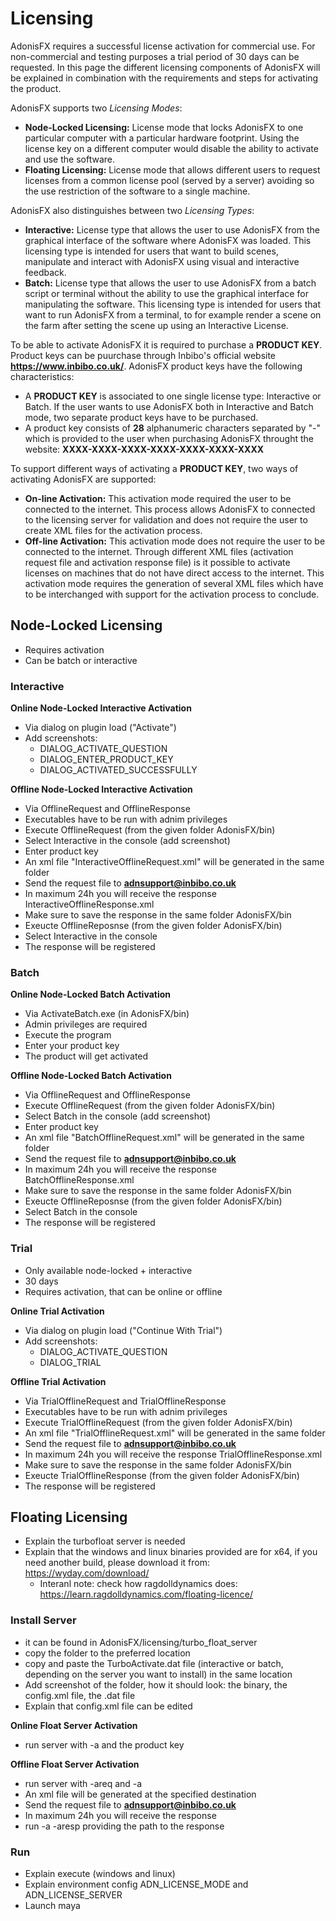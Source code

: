 # Licensing

AdonisFX requires a successful license activation for commercial use. For non-commercial and testing purposes a trial period of 30 days can be requested.
In this page the different licensing components of AdonisFX will be explained in combination with the requirements and steps for activating the product.

AdonisFX supports two *Licensing Modes*:

- **Node-Locked Licensing:** License mode that locks AdonisFX to one particular computer with a particular hardware footprint. Using the license key on a different computer would disable the ability to activate and use the software.
- **Floating Licensing:** License mode that allows different users to request licenses from a common license pool (served by a server) avoiding so the use restriction of the software to a single machine.

AdonisFX also distinguishes between two *Licensing Types*:

- **Interactive:** License type that allows the user to use AdonisFX from the graphical interface of the software where AdonisFX was loaded. This licensing type is intended for users that want to build scenes, manipulate and interact with AdonisFX using visual and interactive feedback.
- **Batch:** License type that allows the user to use AdonisFX from a batch script or terminal without the ability to use the graphical interface for manipulating the software. This licensing type is intended for users that want to run AdonisFX from a terminal, to for example render a scene on the farm after setting the scene up using an Interactive License.

To be able to activate AdonisFX it is required to purchase a **PRODUCT KEY**. Product keys can be puurchase through Inbibo's official website **https://www.inbibo.co.uk/**. AdonisFX product keys have the following characteristics:

- A **PRODUCT KEY** is associated to one single license type: Interactive or Batch. If the user wants to use AdonisFX both in Interactive and Batch mode, two separate product keys have to be purchased.
- A product key consists of **28** alphanumeric characters separated by "-" which is provided to the user when purchasing AdonisFX throught the website: **XXXX-XXXX-XXXX-XXXX-XXXX-XXXX-XXXX**

To support different ways of activating a **PRODUCT KEY**, two ways of activating AdonisFX are supported:

- **On-line Activation:** This activation mode required the user to be connected to the internet. This process allows AdonisFX to connected to the licensing server for validation and does not require the user to create XML files for the activation process.
- **Off-line Activation:** This activation mode does not require the user to be connected to the internet. Through different XML files (activation request file and activation response file) is it possible to activate licenses on machines that do not have direct access to the internet. This activation mode requires the generation of several XML files which have to be interchanged with support for the activation process to conclude.

## Node-Locked Licensing

- Requires activation
- Can be batch or interactive

### Interactive

**Online Node-Locked Interactive Activation**

- Via dialog on plugin load ("Activate")
- Add screenshots:
    - DIALOG_ACTIVATE_QUESTION
    - DIALOG_ENTER_PRODUCT_KEY
    - DIALOG_ACTIVATED_SUCCESSFULLY

**Offline Node-Locked Interactive Activation**

- Via OfflineRequest and OfflineResponse
- Executables have to be run with adnim privileges
- Execute OfflineRequest (from the given folder AdonisFX/bin)
- Select Interactive in the console (add screenshot)
- Enter product key
- An xml file "InteractiveOfflineRequest.xml" will be generated in the same folder
- Send the request file to **adnsupport@inbibo.co.uk**
- In maximum 24h you will receive the response InteractiveOfflineResponse.xml
- Make sure to save the response in the same folder AdonisFX/bin
- Exeucte OfflineReposnse (from the given folder AdonisFX/bin)
- Select Interactive in the console
- The response will be registered

### Batch

**Online Node-Locked Batch Activation**

- Via ActivateBatch.exe (in AdonisFX/bin)
- Admin privileges are required
- Execute the program
- Enter your product key
- The product will get activated

**Offline Node-Locked Batch Activation**

- Via OfflineRequest and OfflineResponse
- Execute OfflineRequest (from the given folder AdonisFX/bin)
- Select Batch in the console (add screenshot)
- Enter product key
- An xml file "BatchOfflineRequest.xml" will be generated in the same folder
- Send the request file to **adnsupport@inbibo.co.uk**
- In maximum 24h you will receive the response BatchOfflineResponse.xml
- Make sure to save the response in the same folder AdonisFX/bin
- Exeucte OfflineReposnse (from the given folder AdonisFX/bin)
- Select Batch in the console
- The response will be registered

### Trial

- Only available node-locked + interactive
- 30 days
- Requires activation, that can be online or offline

**Online Trial Activation**

- Via dialog on plugin load ("Continue With Trial")
- Add screenshots:
    - DIALOG_ACTIVATE_QUESTION
    - DIALOG_TRIAL

**Offline Trial Activation**

- Via TrialOfflineRequest and TrialOfflineResponse
- Executables have to be run with adnim privileges
- Execute TrialOfflineRequest (from the given folder AdonisFX/bin)
- An xml file "TrialOfflineRequest.xml" will be generated in the same folder
- Send the request file to **adnsupport@inbibo.co.uk**
- In maximum 24h you will receive the response TrialOfflineResponse.xml
- Make sure to save the response in the same folder AdonisFX/bin
- Exeucte TrialOfflineResponse (from the given folder AdonisFX/bin)
- The response will be registered

## Floating Licensing

- Explain the turbofloat server is needed
- Explain that the windows and linux binaries provided are for x64, if you need another build, please download it from: https://wyday.com/download/
    - Interanl note: check how ragdolldynamics does: https://learn.ragdolldynamics.com/floating-licence/

### Install Server

- it can be found in AdonisFX/licensing/turbo_float_server
- copy the folder to the preferred location
- copy and paste the TurboActivate.dat file (interactive or batch, depending on the server you want to install) in the same location
- Add screenshot of the folder, how it should look: the binary, the config.xml file, the .dat file
- Explain that config.xml file can be edited

**Online Float Server Activation**

- run server with -a and the product key

**Offline Float Server Activation**

- run server with -areq and -a
- An xml file will be generated at the specified destination
- Send the request file to **adnsupport@inbibo.co.uk**
- In maximum 24h you will receive the response
- run -a -aresp providing the path to the response

### Run 

- Explain execute (windows and linux)
- Explain environment config ADN_LICENSE_MODE and ADN_LICENSE_SERVER
- Launch maya
